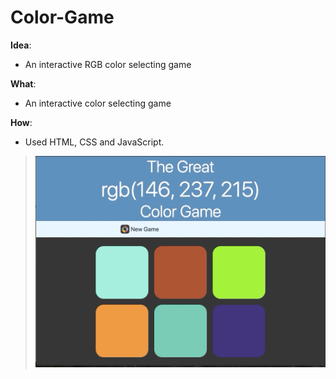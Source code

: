 # Color-Game

**Idea**: 
- An interactive RGB color selecting game

**What**:
- An interactive color selecting game

**How**:
- Used HTML, CSS and JavaScript.

> ![Alt Text](https://github.com/yousufafroze/Color-Game/blob/master/color_game_demo.gif)



